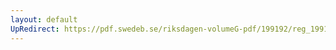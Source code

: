 ```yaml
---
layout: default
UpRedirect: https://pdf.swedeb.se/riksdagen-volumeG-pdf/199192/reg_199192/reg_199192_1035.pdf
---
```

